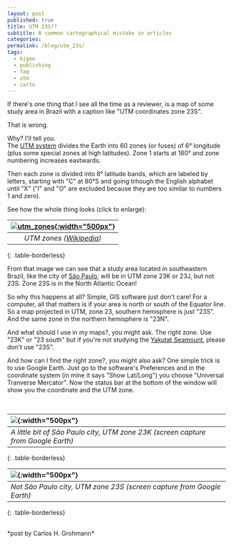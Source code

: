 ```yaml
---
layout: post
published: true
title: UTM 23S??
subtitle: A common cartographical mistake in articles
categories: 
permalink: /blog/utm_23s/
tags:
  - bjgeo
  - publishing
  - faq
  - utm
  - carto
---
```


If there's one thing that I see all the time as a reviewer, is a map of some study area in Brazil with a caption like "UTM coordinates zone 23S".  

That is wrong.  

Why? I'll tell you.  
The [UTM system](https://en.wikipedia.org/wiki/Universal_Transverse_Mercator_coordinate_system) divides the Earth into 60 zones (or fuses) of 6&deg; longitude (plus some special zones at high latitudes). Zone 1 starts at 180&deg; and zone numbering increases eastwards.  

Then each zone is divided into 8&deg; latitude bands, which are labeled by letters, starting with "C" at 80&deg;S and going trhough the English alphabet until "X" ("I" and "O" are excluded because they are too similar to numbers 1 and zero).   

See how the whole thing looks (click to enlarge):  

| [![utm_zones]({{site.baseurl}}/img/utm/500px-Universal_Transverse_Mercator_zones.svg.png "Click to see larger image"){:width="500px"}]({{site.baseurl}}/img/utm/2000px-Universal_Transverse_Mercator_zones.svg.png)|
|:--:| 
| *UTM zones ([Wikipedia](https://en.wikipedia.org/wiki/Universal_Transverse_Mercator_coordinate_system))* |
{: .table-borderless}
<br>

From that image we can see that a study area located in southeastern Brazil, like the city of [São Paulo](https://en.wikipedia.org/wiki/S%C3%A3o_Paulo), will be in UTM zone 23K or 23J, but not 23S. Zone 23S is in the North Atlantic Ocean!  

So why this happens at all? Simple, GIS software just don't care! For a computer, all that matters is if your area is north or south of the Equator line. So a map projected in UTM, zone 23, southern hemisphere is just "23S". And the same zone in the northern hemisphere is "23N".  

And what should I use in my maps?, you might ask. The right zone. Use "23K" or "23 south" but if you're not studying the [Yakutat Seamount](http://www.marineregions.org/gazetteer.php?p=details&id=34297), please don't use "23S".  

And how can I find the right zone?, you might also ask? One simple trick is to use Google Earth. Just go to the software's Preferences and in the coordinate system (in mine it says "Show Lat/Long") you choose "Universal Tranverse Mercator". Now the status bar at the bottom of the window will show you the coordinate and the UTM zone.   


<br>

| ![]({{site.baseurl}}/img/utm/gearth_sp.png){:width="500px"} |
|:--| 
| *A little bit of São Paulo city, UTM zone 23K (screen capture from Google Earth)* |
{: .table-borderless}
<br>

| ![]({{site.baseurl}}/img/utm/gearth_na.png){:width="500px"} |
|:--| 
| *Not São Paulo city, UTM zone 23S (screen capture from Google Earth)* |
{: .table-borderless}
<br>

















<br> 
*post by Carlos H. Grohmann*


&nbsp;
&nbsp;
